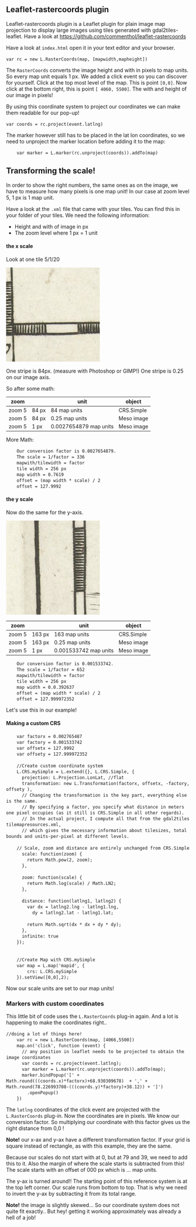 ## Leaflet-rastercoords plugin

Leaflet-rastercoords plugin is a Leaflet plugin for plain image map projection to display large images using tiles generated with gdal2tiles-leaflet.  Have a look at https://github.com/commenthol/leaflet-rastercoords

Have a look at `index.html` open it in your text editor and your browser.

	var rc = new L.RasterCoords(map, [mapwidth,mapheight])

The `RasterCoords` converts the image height and with in pixels to map units. So every map unit equals 1 px. We added a click event so you can discover for yourself. Click at the top most level of the map. This is point `[0,0]`. Now click at the bottom right, this is point `[ 4060, 5500]`. The with and height of our image in pixels! 

By using this coordinate system to project our coordinates we can make them readable for our pop-up!

	var coords = rc.project(event.latlng)

The marker however still has to be placed in the lat lon coordinates, so we need to unproject the marker location before adding it to the map:
		
		var marker = L.marker(rc.unproject(coords)).addTo(map)

## Transforming the scale! 

In order to show the right numbers, the same ones as on the image, we have to measure how many pixels is one map unit! In our case at zoom level 5, 1 px is 1 map unit. 

Have a look at the `.xml` file that came with your tiles. You can find this in your folder of your tiles. 
We need the following information:

- Height and with of image in px
- The zoom level where 1 px = 1 unit

#### the x scale

Look at one tile 5/1/20

![5/1/20](../workshop-medium-leaflet/Meso/5/1/20.png)

One stripe is 84px. (measure with Photoshop or GIMP!)
One stripe is 0.25 on our image axis. 

So after some math:

|zoom   |       |unit                    |object|
|-------|-------|--------------          |------------|
|zoom 5 | 84 px | 84 map units           | CRS.Simple |
|zoom 5 | 84 px | 0.25 map units         | Meso image | 
|zoom 5 | 1 px  | 0.0027654879 map units | Meso image|

More Math:

		Our conversion factor is 0.0027654879.
		The scale = 1/factor = 336
		mapwith/tilewidth = factor
		tile width = 256 px
		map width = 0.7619
		offset = (map width * scale) / 2
		offset = 127.9992 

#### the y scale

Now do the same for the y-axis.

![5/0/3](../workshop-medium-leaflet/Meso/5/0/3.png)

|zoom   |       |unit                    |object|
|-------|-------|--------------          |------------|
|zoom 5 | 163 px | 163 map units | CRS.Simple |
|zoom 5 | 163 px | 0.25 map units | Meso image | 
|zoom 5 | 1 px  | 0.001533742 map units | Meso image|

		Our conversion factor is 0.001533742.
		The scale = 1/factor = 652
		mapwith/tilewidth = factor
		tile width = 256 px
		map width = 0.0.392637
		offset = (map width * scale) / 2
		offset = 127.999972352 

Let's use this in our example! 

#### Making a custom CRS

		var factorx = 0.002765487
		var factory = 0.001533742
		var offsetx = 127.9992
		var offsety = 127.999972352

		//Create custom coordinate system
		L.CRS.mySimple = L.extend({}, L.CRS.Simple, {
		  projection: L.Projection.LonLat, //flat 
		  transformation: new L.Transformation(factorx, offsetx, -factory, offsety ),
		  // Changing the transformation is the key part, everything else is the same.
		  // By specifying a factor, you specify what distance in meters one pixel occupies (as it still is CRS.Simple in all other regards).
		  // In the actual project, I compute all that from the gdal2tiles tilemapresources.xml, 
		  // which gives the necessary information about tilesizes, total bounds and units-per-pixel at different levels.
 
		// Scale, zoom and distance are entirely unchanged from CRS.Simple
		  scale: function(zoom) {
		    return Math.pow(2, zoom);
		  },

		  zoom: function(scale) {
		    return Math.log(scale) / Math.LN2;
		  },

		  distance: function(latlng1, latlng2) {
		    var dx = latlng2.lng - latlng1.lng,
		      dy = latlng2.lat - latlng1.lat;

		    return Math.sqrt(dx * dx + dy * dy);
		  },
		  infinite: true
		});


		//Create Map with CRS.mySimple
		var map = L.map('mapid', {
			crs: L.CRS.mySimple
		}).setView([0,0],2);

Now our scale units are set to our map units!

### Markers with custom coordinates

This little bit of code uses the `L.RasterCoords` plug-in again. 
And a lot is happening to make the coordinates right.. 

	//doing a lot of things here! 
		var rc = new L.RasterCoords(map, [4066,5500])
		map.on('click', function (event) {
		  // any position in leaflet needs to be projected to obtain the image coordinates
		  var coords = rc.project(event.latlng);
		  var marker = L.marker(rc.unproject(coords)).addTo(map);
		  marker.bindPopup('[' + Math.round(((coords.x)*factorx)+68.930309678)  + ',' + Math.round(78.226993708-(((coords.y)*factory)+38.12)) + ']')
		    .openPopup()
		})

The `latlng` coordinates of the click event are projected with the `L.RasterCoords` plug-in. Now the coordinates are in pixels. We know our conversion factor. So multiplying our coordinate with this factor gives us the right distance from 0,0 ! 

**Note!** our x-ax and y-ax have a different transformation factor. If your grid is square instead of rectangle, as with this example, they are the same. 

Because our scales do not start with at 0, but at 79 and 39, we need to add this to it. Also the margin of where the scale starts is subtracted from this! The scale starts with an offset of 000 px which is ... map units. 

The y-ax is turned around!! The starting point of this reference system is at the top left corner. Our scale runs from bottom to top. That is why we need to invert the y-ax by subtracting it from its total range. 


**Note!** the image is slightly skewed... So our coordinate system does not quite fit exactly.. But hey! getting it working approximately was already a hell of a job! 
